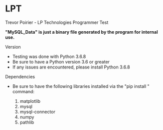 # LPT
Trevor Poirier - LP Technologies Programmer Test

**"MySQL_Data" is just a binary file generated by the program for internal use.**

Version
- Testing was done with Python 3.6.8
- Be sure to have a Python version 3.6 or greater
- If any issues are encountered, please install Python 3.6.8

Dependencies
- Be sure to have the following libraries installed 
  via the "pip install <module>" command:
  1. matplotlib
  2. mysql
  3. mysql-connector
  4. numpy
  5. pathlib

